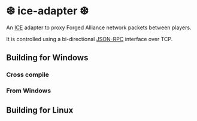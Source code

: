 # ❆ ice-adapter ❆

An [ICE](https://en.wikipedia.org/wiki/Interactive_Connectivity_Establishment) adapter to proxy Forged Alliance network packets between players.

It is controlled using a bi-directional [JSON-RPC](http://www.jsonrpc.org/specification) interface over TCP.

## Building for Windows

### Cross compile

### From Windows

## Building for Linux
